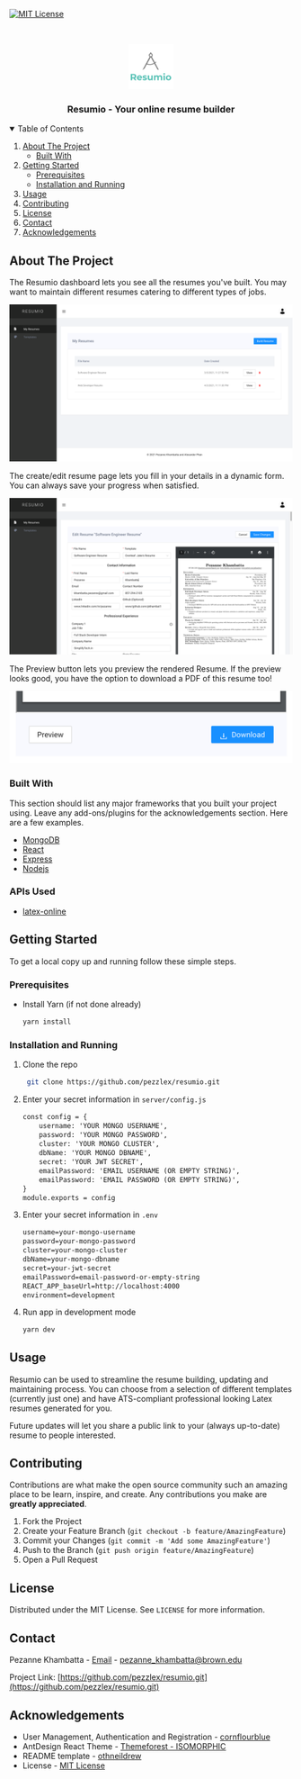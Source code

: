<!--
*** Thanks for checking out the Best-README-Template. If you have a suggestion
*** that would make this better, please fork the repo and create a pull request
*** or simply open an issue with the tag "enhancement".
*** Thanks again! Now go create something AMAZING! :D
-->

<!-- PROJECT SHIELDS -->
<!--
*** I'm using markdown "reference style" links for readability.
*** Reference links are enclosed in brackets [ ] instead of parentheses ( ).
*** See the bottom of this document for the declaration of the reference variables
*** for contributors-url, forks-url, etc. This is an optional, concise syntax you may use.
*** https://www.markdownguide.org/basic-syntax/#reference-style-links
-->

<!-- [![Contributors][contributors-shield]][contributors-url] -->

[![MIT License][license-shield]][license-url]

<!-- [![Forks][forks-shield]][forks-url] -->
<!-- [![Stargazers][stars-shield]][stars-url] -->
<!-- [![Issues][issues-shield]][issues-url] -->

<!-- [![LinkedIn][linkedin-shield]][linkedin-url] -->

<!-- PROJECT LOGO -->
<br />
<p align="center">
  <a href="https://github.com/othneildrew/Best-README-Template">
    <img src="readme_images/resumio-logo.png" alt="Logo" width="80" height="80">
  </a>

  <h3 align="center">Resumio - Your online resume builder</h3>

  <!-- <p align="center">
    An awesome README template to jumpstart your projects!
    <br />
    <a href="https://github.com/othneildrew/Best-README-Template"><strong>Explore the docs »</strong></a>
    <br />
    <br />
    <a href="https://github.com/othneildrew/Best-README-Template">View Demo</a>
    ·
    <a href="https://github.com/othneildrew/Best-README-Template/issues">Report Bug</a>
    ·
    <a href="https://github.com/othneildrew/Best-README-Template/issues">Request Feature</a>
  </p>
</p> -->

<!-- TABLE OF CONTENTS -->
<details open="open">
  <summary>Table of Contents</summary>
  <ol>
    <li>
      <a href="#about-the-project">About The Project</a>
      <ul>
        <li><a href="#built-with">Built With</a></li>
      </ul>
    </li>
    <li>
      <a href="#getting-started">Getting Started</a>
      <ul>
        <li><a href="#prerequisites">Prerequisites</a></li>
        <li><a href="#installation">Installation and Running</a></li>
      </ul>
    </li>
    <li><a href="#usage">Usage</a></li>
    <!-- <li><a href="#roadmap">Roadmap</a></li> -->
    <li><a href="#contributing">Contributing</a></li>
    <li><a href="#license">License</a></li>
    <li><a href="#contact">Contact</a></li>
    <li><a href="#acknowledgements">Acknowledgements</a></li>
  </ol>
</details>

<!-- ABOUT THE PROJECT -->

## About The Project

The Resumio dashboard lets you see all the resumes you've built. You may want to maintain different resumes catering to different types of jobs.

[![Product Name Screen Shot][product-screenshot]](https://resumio.herokuapp.com/dashboard)

The create/edit resume page lets you fill in your details in a dynamic form. You can always save your progress when satisfied.

[![Product Name Screen Shot][product-screenshot2]](https://resumio.herokuapp.com/dashboard)

The Preview button lets you preview the rendered Resume. If the preview looks good, you have the option to download a PDF of this resume too!

[![Product Name Screen Shot][product-screenshot3]](https://resumio.herokuapp.com/dashboard)

### Built With

This section should list any major frameworks that you built your project using. Leave any add-ons/plugins for the acknowledgements section. Here are a few examples.

- [MongoDB](https://www.mongodb.com)
- [React](https://getbootstrap.com)
- [Express](https://expressjs.com)
- [Nodejs](https://nodejs.org/en/)

### APIs Used

- [latex-online](https://github.com/aslushnikov/latex-online)

<!-- GETTING STARTED -->

## Getting Started

To get a local copy up and running follow these simple steps.

### Prerequisites

- Install Yarn (if not done already)
  ```sh
  yarn install
  ```

### Installation and Running

<!-- 1. Get a free API Key at [https://example.com](https://example.com) -->

1. Clone the repo

   ```sh
    git clone https://github.com/pezzlex/resumio.git
   ```

2. Enter your secret information in `server/config.js`

   ```JS
   const config = {
       username: 'YOUR MONGO USERNAME',
       password: 'YOUR MONGO PASSWORD',
       cluster: 'YOUR MONGO CLUSTER',
       dbName: 'YOUR MONGO DBNAME',
       secret: 'YOUR JWT SECRET',
       emailPassword: 'EMAIL USERNAME (OR EMPTY STRING)',
       emailPassword: 'EMAIL PASSWORD (OR EMPTY STRING)',
   }
   module.exports = config
   ```

3. Enter your secret information in `.env`

   ```
   username=your-mongo-username
   password=your-mongo-password
   cluster=your-mongo-cluster
   dbName=your-mongo-dbname
   secret=your-jwt-secret
   emailPassword=email-password-or-empty-string
   REACT_APP_baseUrl=http://localhost:4000
   environment=development
   ```

4. Run app in development mode
   ```sh
   yarn dev
   ```

<!-- USAGE EXAMPLES -->

## Usage

Resumio can be used to streamline the resume building, updating and maintaining process. You can choose from a selection of different templates (currently just one) and have ATS-compliant professional looking Latex resumes generated for you.

Future updates will let you share a public link to your (always up-to-date) resume to people interested.

<!-- ROADMAP -->

<!-- ## Roadmap

See the [open issues](https://github.com/othneildrew/Best-README-Template/issues) for a list of proposed features (and known issues). -->

<!-- CONTRIBUTING -->

## Contributing

Contributions are what make the open source community such an amazing place to be learn, inspire, and create. Any contributions you make are **greatly appreciated**.

1. Fork the Project
2. Create your Feature Branch (`git checkout -b feature/AmazingFeature`)
3. Commit your Changes (`git commit -m 'Add some AmazingFeature'`)
4. Push to the Branch (`git push origin feature/AmazingFeature`)
5. Open a Pull Request

<!-- LICENSE -->

## License

Distributed under the MIT License. See `LICENSE` for more information.

<!-- CONTACT -->

## Contact

Pezanne Khambatta - [Email](pezanne_khambatta@brown.edu) - pezanne_khambatta@brown.edu

Project Link: [https://github.com/pezzlex/resumio.git](https://github.com/pezzlex/resumio.git)

<!-- ACKNOWLEDGEMENTS -->

## Acknowledgements

- User Management, Authentication and Registration - [cornflourblue](https://github.com/cornflourblue/node-mongo-registration-login-api)
- AntDesign React Theme - [Themeforest - ISOMORPHIC](https://preview.themeforest.net/item/isomorphic-react-redux-admin-dashboard/full_screen_preview/20262330?_ga=2.155787707.1849705934.1617508020-1543999300.1617508020)
- README template - [othneildrew](https://github.com/othneildrew/Best-README-Template)
- License - [MIT License](https://github.com/pezzlex/resumio/blob/master/LICENSE.txt)

<!-- MARKDOWN LINKS & IMAGES -->
<!-- https://www.markdownguide.org/basic-syntax/#reference-style-links -->

[contributors-shield]: https://img.shields.io/github/contributors/othneildrew/Best-README-Template.svg?style=for-the-badge
[contributors-url]: https://github.com/pezzlex/resumio/contributors
[forks-shield]: https://img.shields.io/github/forks/othneildrew/Best-README-Template.svg?style=for-the-badge
[forks-url]: https://github.com/othneildrew/Best-README-Template/network/members
[stars-shield]: https://img.shields.io/github/stars/othneildrew/Best-README-Template.svg?style=for-the-badge
[stars-url]: https://github.com/othneildrew/Best-README-Template/stargazers
[issues-shield]: https://img.shields.io/github/issues/othneildrew/Best-README-Template.svg?style=for-the-badge
[issues-url]: https://github.com/othneildrew/Best-README-Template/issues
[license-shield]: https://img.shields.io/github/license/othneildrew/Best-README-Template.svg?style=for-the-badge
[license-url]: https://github.com/othneildrew/Best-README-Template/blob/master/LICENSE.txt
[linkedin-shield]: https://img.shields.io/badge/-LinkedIn-black.svg?style=for-the-badge&logo=linkedin&colorB=555
[linkedin-url]: https://linkedin.com/in/othneildrew
[product-screenshot]: readme_images/resumio1.png
[product-screenshot2]: readme_images/resumio2.png
[product-screenshot3]: readme_images/resumio3.png
